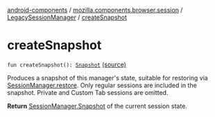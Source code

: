 [android-components](../../index.md) / [mozilla.components.browser.session](../index.md) / [LegacySessionManager](index.md) / [createSnapshot](./create-snapshot.md)

# createSnapshot

`fun createSnapshot(): `[`Snapshot`](../-session-manager/-snapshot/index.md) [(source)](https://github.com/mozilla-mobile/android-components/blob/master/components/browser/session/src/main/java/mozilla/components/browser/session/LegacySessionManager.kt#L44)

Produces a snapshot of this manager's state, suitable for restoring via [SessionManager.restore](../-session-manager/restore.md).
Only regular sessions are included in the snapshot. Private and Custom Tab sessions are omitted.

**Return**
[SessionManager.Snapshot](../-session-manager/-snapshot/index.md) of the current session state.


